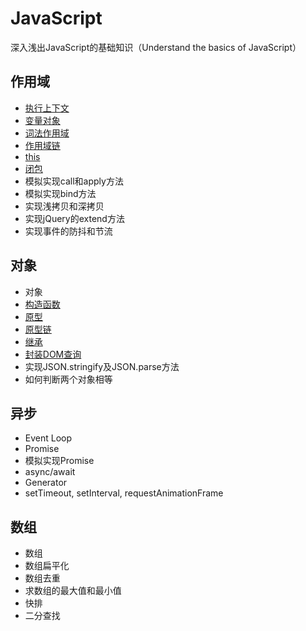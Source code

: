 # JavaScript
深入浅出JavaScript的基础知识（Understand the basics of JavaScript）

## 作用域
- [执行上下文](https://github.com/liangfengbo/js-basics/issues/1)
- [变量对象](https://github.com/liangfengbo/js-basics/issues/2)
- [词法作用域](https://github.com/liangfengbo/js-basics/issues/3)
- [作用域链](https://github.com/liangfengbo/js-basics/issues/4)
- [this](https://github.com/liangfengbo/js-basics/issues/5)
- [闭包](https://github.com/liangfengbo/js-basics/issues/6)
- 模拟实现call和apply方法
- 模拟实现bind方法
- 实现浅拷贝和深拷贝
- 实现jQuery的extend方法
- 实现事件的防抖和节流

## 对象
- 对象
- [构造函数](https://github.com/liangfengbo/js-basics/issues/10)
- [原型](https://github.com/liangfengbo/js-basics/issues/9)
- [原型链](https://github.com/liangfengbo/js-basics/issues/8)
- [继承](https://github.com/liangfengbo/js-basics/issues/7)
- [封装DOM查询](https://github.com/liangfengbo/js-basics/issues/11)
- 实现JSON.stringify及JSON.parse方法
- 如何判断两个对象相等

## 异步
- Event Loop
- Promise
- 模拟实现Promise
- async/await
- Generator
- setTimeout, setInterval, requestAnimationFrame

## 数组
- 数组
- 数组扁平化
- 数组去重
- 求数组的最大值和最小值
- 快排
- 二分查找
